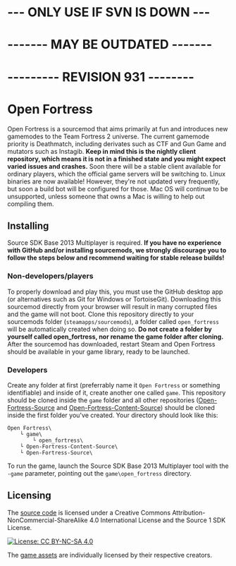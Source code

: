 # --- ONLY USE IF SVN IS DOWN ---
# ------- MAY BE OUTDATED -------
# --------- REVISION 931 --------

# Open Fortress

Open Fortress is a sourcemod that aims primarily at fun and introduces new gamemodes to the Team Fortress 2 universe. The current gamemode priority is Deathmatch, including derivates such as CTF and Gun Game and mutators such as Instagib. **Keep in mind this is the nightly client repository, which means it is not in a finished state and you might expect varied issues and crashes.** Soon there will be a stable client available for ordinary players, which the official game servers will be switching to. Linux binaries are now available! However, they're not updated very frequently, but soon a build bot will be configured for those. Mac OS will continue to be unsupported, unless someone that owns a Mac is willing to help out compiling them.

## Installing

Source SDK Base 2013 Multiplayer is required. **If you have no experience with GitHub and/or installing sourcemods, we strongly discourage you to follow the steps below and recommend waiting for stable release builds!**

### Non-developers/players
To properly download and play this, you must use the GitHub desktop app (or alternatives such as Git for Windows or TortoiseGit). Downloading this sourcemod directly from your browser will result in many corrupted files and the game will not boot. Clone this repository directly to your sourcemods folder (`steamapps/sourcemods`), a folder called `open_fortress` will be automatically created when doing so. **Do not create a folder by yourself called open_fortress, nor rename the game folder after cloning.** After the sourcemod has downloaded, restart Steam and Open Fortress should be available in your game library, ready to be launched.

### Developers

Create any folder at first (preferrably name it `Open Fortress` or something identifiable) and inside of it, create another one called `game`. This repository should be cloned inside the `game` folder and all other repositories ([Open-Fortress-Source](https://github.com/KaidemonLP/Open-Fortress-Source) and [Open-Fortress-Content-Source](https://github.com/KaidemonLP/Open-Fortress-Content-Source)) should be cloned inside the first folder you've created. Your directory should look like this:

```
Open Fortress\
    └ game\
        └ open_fortress\
    └ Open-Fortress-Content-Source\
    └ Open-Fortress-Source\
```

To run the game, launch the Source SDK Base 2013 Multiplayer tool with the `-game` parameter, pointing out the `game\open_fortress` directory.

## Licensing

The [source code](https://github.com/KaidemonLP/Open-Fortress-Source) is licensed under a Creative Commons Attribution-NonCommercial-ShareAlike 4.0 International License and the Source 1 SDK License.

[![License: CC BY-NC-SA 4.0](https://img.shields.io/badge/License-CC%20BY--NC--SA%204.0-lightgrey.svg)](https://creativecommons.org/licenses/by-nc-sa/4.0/)

The [game assets](https://github.com/KaidemonLP/Open-Fortress-Content-Source) are individually licensed by their respective creators.
